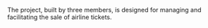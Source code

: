 The project, built by three members, is designed for managing and facilitating the sale of airline tickets.
